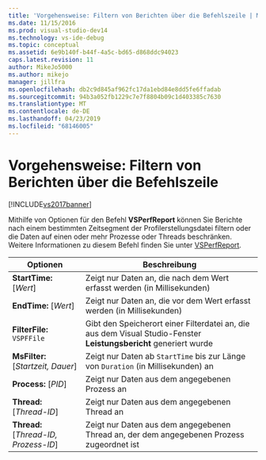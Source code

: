 ```yaml
---
title: 'Vorgehensweise: Filtern von Berichten über die Befehlszeile | Microsoft-Dokumentation'
ms.date: 11/15/2016
ms.prod: visual-studio-dev14
ms.technology: vs-ide-debug
ms.topic: conceptual
ms.assetid: 6e9b140f-b44f-4a5c-bd65-d868ddc94023
caps.latest.revision: 11
author: MikeJo5000
ms.author: mikejo
manager: jillfra
ms.openlocfilehash: db2c9d845af962fc17da1ebd84e8dd5fe6ffadab
ms.sourcegitcommit: 94b3a052fb1229c7e7f8804b09c1d403385c7630
ms.translationtype: MT
ms.contentlocale: de-DE
ms.lasthandoff: 04/23/2019
ms.locfileid: "68146005"
---
```

# <a name="how-to-filter-reports-from-the-command-line"></a>Vorgehensweise: Filtern von Berichten über die Befehlszeile
[!INCLUDE[vs2017banner](../includes/vs2017banner.md)]

Mithilfe von Optionen für den Befehl **VSPerfReport** können Sie Berichte nach einem bestimmten Zeitsegment der Profilerstellungsdatei filtern oder die Daten auf einen oder mehr Prozesse oder Threads beschränken. Weitere Informationen zu diesem Befehl finden Sie unter [VSPerfReport](../profiling/vsperfreport.md).  
  
|Optionen|Beschreibung|  
|-------------|-----------------|  
|**StartTime:** [*Wert*]|Zeigt nur Daten an, die nach dem Wert erfasst werden (in Millisekunden)|  
|**EndTime:** [*Wert*]|Zeigt nur Daten an, die vor dem Wert erfasst werden (in Millisekunden)|  
|**FilterFile:** `VSPFFile`|Gibt den Speicherort einer Filterdatei an, die aus dem Visual Studio-Fenster **Leistungsbericht** generiert wurde|  
|**MsFilter:** [*Startzeit, Dauer*]|Zeigt nur Daten ab `StartTime` bis zur Länge von `Duration` (in Millisekunden) an|  
|**Process:** [*PID*]|Zeigt nur Daten aus dem angegebenen Prozess an|  
|**Thread:** [*Thread-ID*]|Zeigt nur Daten aus dem angegebenen Thread an|  
|**Thread:** [*Thread-ID, Prozess-ID*]|Zeigt nur Daten aus dem angegebenen Thread an, der dem angegebenen Prozess zugeordnet ist|
